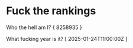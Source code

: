 # Fuck the rankings

Who the hell am I?
{ 8258935 }

What fucking year is it?
[ 2025-01-24T11:00:00Z ]
